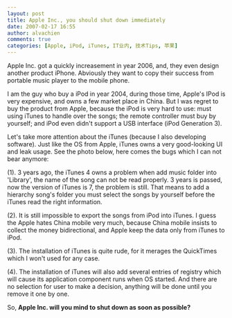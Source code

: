 ```yaml
---
layout: post
title: Apple Inc., you should shut down immediately
date: 2007-02-17 16:55
author: alvachien
comments: true
categories: [Apple, iPod, iTunes, IT业内, 技术Tips, 苹果]
---
```

Apple Inc. got a quickly increasement in year 2006, and, they even design another product iPhone. Abviously they want to copy their success from portable music player to the mobile phone.
 
I am the guy who buy a iPod in year 2004, during those time, Apple's IPod is very expensive, and owns a few market place in China. But I was regret to buy the product from Apple, because the iPod is very hard to use: must  using iTunes to handle over the songs; the remote controller must buy by yourself; and iPod even didn't support a USB interface (iPod Generation 3).
 
Let's take more attention about the iTunes (because I also developing software). Just like the OS from Apple, iTunes owns a very good-looking UI and leak usage. See the photo below, here comes the bugs which I can not bear anymore:
 
(1). 3 years ago, the iTunes 4 owns a problem when add music folder into 'Library', the name of the song can not be read properly. 3 years is passed, now the version of iTunes is 7, the problem is still. That means to add a hierarchy song's folder you must select the songs by yourself before the iTunes read the right information.
 
(2). It is still impossible to export the songs from iPod into iTunes. I guess the Apple hates China mobile very much, because China mobile insists to collect the money bidirectional, and Apple keep the data only from iTunes to iPod.
 
(3). The installation of iTunes is quite rude, for it merages the QuickTimes which I won't used for any case.
 
(4). The installation of iTunes will also add several entries of registry which will cause its application component runs when OS started. And there are no selection for user to make a decision, anything will be done until you remove it one by one.
 
So, **Apple Inc. will you mind to shut down as soon as possible?**

